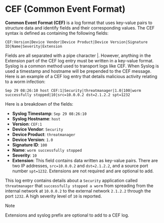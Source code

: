 
# CEF (Common Event Format)

**Common Event Format (CEF)** is a log format that uses key-value pairs to structure data and identify fields and their corresponding values. The CEF syntax is defined as containing the following fields:

```
CEF:Version|Device Vendor|Device Product|Device Version|Signature ID|Name|Severity|Extension
```

Fields are all separated with a pipe character |. However, anything in the Extension part of the CEF log entry must be written in a key-value format. Syslog is a common method used to transport logs like CEF. When Syslog is used a timestamp and hostname will be prepended to the CEF message. Here is an example of a CEF log entry that details malicious activity relating to a worm infection:

```
Sep 29 08:26:10 host CEF:1|Security|threatmanager|1.0|100|worm successfully stopped|10|src=10.0.0.2 dst=2.1.2.2 spt=1232
```

Here is a breakdown of the fields:

- **Syslog Timestamp**: `Sep 29 08:26:10`
  <br>
- **Syslog Hostname**: `host`
  <br>
- **Version**: `CEF:1`
  <br>
- **Device Vendor**: `Security`
  <br>
- **Device Product**: `threatmanager`
  <br>
- **Device Version**: `1.0`
  <br>
- **Signature ID**: `100`
  <br>
- **Name**: `worm successfully stopped`
  <br>
- **Severity**: `10`
  <br>
- **Extension**: This field contains data written as key-value pairs. There are two IP addresses, `src=10.0.0.2` and `dst=2.1.2.2`, and a source port number `spt=1232`. Extensions are not required and are optional to add.

This log entry contains details about a `Security` application called `threatmanager` that `successfully stopped a worm` from spreading from the internal network at `10.0.0.2` to the external network `2.1.2.2` through the port `1232`. A high severity level of `10` is reported.

> [!Note]
> Extensions and syslog prefix are optional to add to a CEF log.